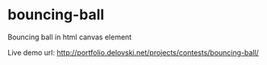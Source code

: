 # bouncing-ball
Bouncing ball in html canvas element

Live demo url: http://portfolio.delovski.net/projects/contests/bouncing-ball/
